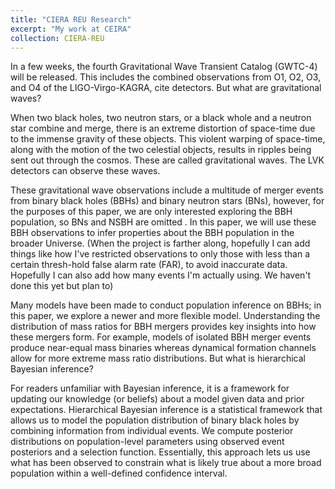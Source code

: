 ```yaml
---
title: "CIERA REU Research"
excerpt: "My work at CEIRA"
collection: CIERA-REU
---
```


In a few weeks, the fourth Gravitational Wave Transient Catalog (GWTC-4) will be released. This includes the combined observations from O1, O2, O3, and O4 of the 
LIGO-Virgo-KAGRA, cite detectors. But what are gravitational waves?

When two black holes, two neutron stars, or a black whole and a neutron star combine and merge, there is an extreme distortion of space-time due to the immense gravity of these objects. This violent warping of space-time, along with the motion of the two celestial objects, results in ripples being sent out through the cosmos. These are called gravitational waves. The LVK detectors can observe these waves.

These gravitational wave observations include a multitude of merger events from binary black holes (BBHs) and binary neutron stars (BNs), however, for the purposes of this paper, we are only interested exploring  the BBH population, so BNs and NSBH are omitted . In this paper, we will use these BBH observations to infer properties about the BBH population in the broader Universe. (When the project is farther along, hopefully I can add things like how I've restricted observations to only those with less than a certain thresh-hold false alarm rate (FAR), to avoid inaccurate data. Hopefully I can also add how many events I'm actually using. We haven't done this yet but plan to)

Many models have been made to conduct population inference on BBHs; in this paper, we explore a newer and more flexible model. Understanding the distribution of mass ratios for BBH mergers provides key insights into how these mergers form. For example, models of isolated BBH merger events produce near-equal mass binaries whereas dynamical formation channels allow for more extreme mass ratio distributions. But what is hierarchical Bayesian inference? 

For readers unfamiliar with Bayesian inference, it is a framework for updating our knowledge (or beliefs) about a model given data  and prior expectations. 
Hierarchical Bayesian inference is a statistical framework that allows us to model the population distribution of binary black holes by combining information from individual events. We compute posterior distributions on population-level parameters using observed event posteriors and a selection function. Essentially, this approach lets us use what has been observed to constrain what is likely true about a more broad population within a well-defined confidence interval.

